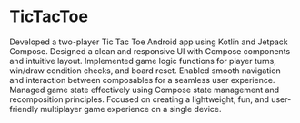 # TicTacToe
Developed a two-player Tic Tac Toe Android app using Kotlin and Jetpack Compose.
Designed a clean and responsive UI with Compose components and intuitive layout.
Implemented game logic functions for player turns, win/draw condition checks, and board reset.
Enabled smooth navigation and interaction between composables for a seamless user experience.
Managed game state effectively using Compose state management and recomposition principles.
Focused on creating a lightweight, fun, and user-friendly multiplayer game experience on a single device.
